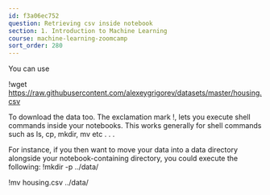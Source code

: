 ```yaml
---
id: f3a06ec752
question: Retrieving csv inside notebook
section: 1. Introduction to Machine Learning
course: machine-learning-zoomcamp
sort_order: 280
---
```


You can use

!wget https://raw.githubusercontent.com/alexeygrigorev/datasets/master/housing.csv

To download the data too. The exclamation mark !, lets you execute shell commands inside your notebooks. This works generally for shell commands such as ls, cp, mkdir, mv etc . . .

For instance, if you then want to move your data into a data directory alongside your notebook-containing directory, you could execute the following:
!mkdir -p ../data/

!mv housing.csv ../data/

